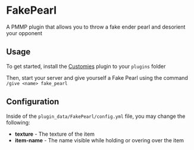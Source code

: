 # FakePearl

A PMMP plugin that allows you to throw a fake ender pearl and desorient your opponent

## Usage

To get started, install the [Customies](https://poggit.pmmp.io/p/Customies/) plugin to your `plugins` folder

Then, start your server and give yourself a Fake Pearl using the command `/give <name> fake_pearl`

## Configuration

Inside of the `plugin_data/FakePearl/config.yml` file, you may change the following:
- **texture** - The texture of the item
- **item-name**  - The name visible while holding or overing over the item